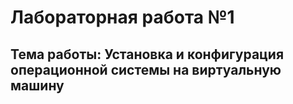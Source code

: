 # Лабораторная работа №1

## Тема работы: Установка и конфигурация операционной системы на виртуальную машину